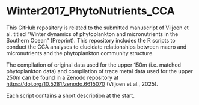 # Winter2017_PhytoNutrients_CCA

This GitHub repository is related to the submitted manuscript of Viljoen et al. titled “Winter dynamics of phytoplankton and micronutrients in the Southern Ocean” (Preprint). This repository includes the R scripts to conduct the CCA analyses to elucidate relationships between macro and micronutrients and the phytoplankton community structure.

The compilation of original data used for the upper 150m (i.e. matched phytoplankton data) and compilation of trace metal data used for the upper 250m can be found in a Zenodo repository at https://doi.org/10.5281/zenodo.6615070 (Viljoen et al., 2025).

Each script contains a short description at the start.

